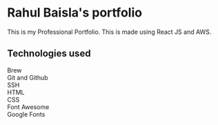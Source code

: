 # Rahul Baisla's portfolio

This is my Professional Portfolio. This is made using React JS and AWS.

## Technologies used
Brew <br/>
Git and Github<br />
SSH<br />
HTML<br />
CSS<br />
Font Awesome<br />
Google Fonts<br />
